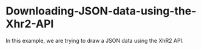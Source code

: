 # Downloading-JSON-data-using-the-Xhr2-API
In this example, we are trying to draw a JSON data using the XhR2 API.

